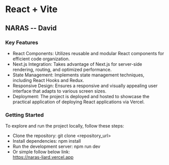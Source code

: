 # React + Vite

## NARAS -- David

### Key Features

- React Components:
  Utilizes reusable and modular React components for efficient code organization.
- Next.js Integration:
  Takes advantage of Next.js for server-side rendering, routing, and optimized performance.
- State Management:
  Implements state management techniques, including React Hooks and Redux.
- Responsive Design:
  Ensures a responsive and visually appealing user interface that adapts to various screen sizes.
- Deployment:
  The project is deployed and hosted to showcase the practical application of deploying React applications via Vercel.

### Getting Started

To explore and run the project locally, follow these steps:

- Clone the repository: git clone <repository_url>
- Install dependencies: npm install
- Run the development server: npm run dev
- Or simple follow below link:<br>
  https://naras-liard.vercel.app
